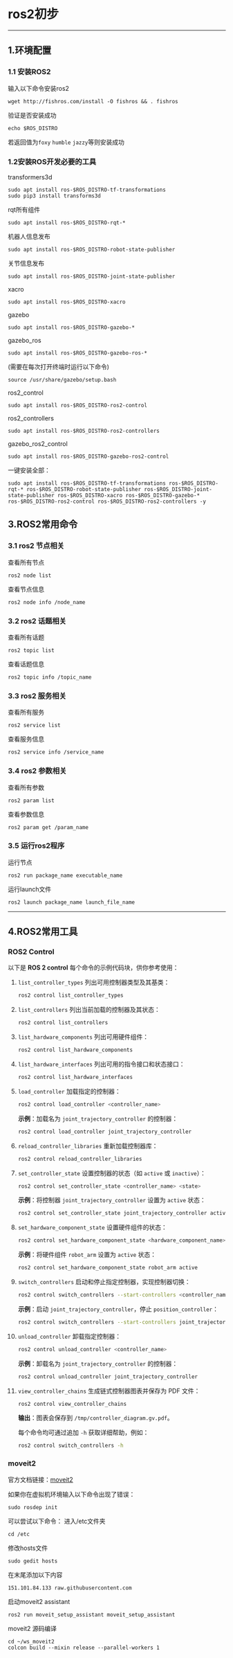 # ros2初步

--- 

## 1.环境配置
### 1.1 安装ROS2

输入以下命令安装ros2
```shell
wget http://fishros.com/install -O fishros && . fishros
```
验证是否安装成功
```shell
echo $ROS_DISTRO
```
若返回值为`foxy` `humble` `jazzy`等则安装成功

### 1.2安装ROS开发必要的工具
transformers3d
```shell    
sudo apt install ros-$ROS_DISTRO-tf-transformations
sudo pip3 install transforms3d
```
rqt所有组件
```shell
sudo apt install ros-$ROS_DISTRO-rqt-*
```
机器人信息发布
```shell
sudo apt install ros-$ROS_DISTRO-robot-state-publisher
```
关节信息发布
```shell
sudo apt install ros-$ROS_DISTRO-joint-state-publisher
```
xacro
```shell
sudo apt install ros-$ROS_DISTRO-xacro
```
gazebo
```shell
sudo apt install ros-$ROS_DISTRO-gazebo-*
```
gazebo_ros
```shell
sudo apt install ros-$ROS_DISTRO-gazebo-ros-*
```
(需要在每次打开终端时运行以下命令)
```shell 
source /usr/share/gazebo/setup.bash
```
ros2_control
```shell
sudo apt install ros-$ROS_DISTRO-ros2-control
```
ros2_controllers
```shell
sudo apt install ros-$ROS_DISTRO-ros2-controllers
```
gazebo_ros2_control
```shell
sudo apt install ros-$ROS_DISTRO-gazebo-ros2-control
```

一键安装全部：
```shell
sudo apt install ros-$ROS_DISTRO-tf-transformations ros-$ROS_DISTRO-rqt-* ros-$ROS_DISTRO-robot-state-publisher ros-$ROS_DISTRO-joint-state-publisher ros-$ROS_DISTRO-xacro ros-$ROS_DISTRO-gazebo-* ros-$ROS_DISTRO-ros2-control ros-$ROS_DISTRO-ros2-controllers -y
```
## 3.ROS2常用命令

### 3.1 ros2 节点相关
查看所有节点
```shell
ros2 node list
```
查看节点信息
```shell
ros2 node info /node_name
```
### 3.2 ros2 话题相关
查看所有话题
```shell
ros2 topic list
```
查看话题信息
```shell
ros2 topic info /topic_name
```
### 3.3 ros2 服务相关
查看所有服务
```shell
ros2 service list
```
查看服务信息
```shell
ros2 service info /service_name
```
### 3.4 ros2 参数相关
查看所有参数
```shell
ros2 param list
```
查看参数信息
```shell
ros2 param get /param_name
```
### 3.5 运行ros2程序
运行节点
```shell
ros2 run package_name executable_name
```
运行launch文件
```shell
ros2 launch package_name launch_file_name
```
---
## 4.ROS2常用工具
### ROS2 Control
以下是 **ROS 2 control** 每个命令的示例代码块，供你参考使用：  

 1. `list_controller_types`
    列出可用控制器类型及其基类：  
    ```bash
    ros2 control list_controller_types
    ```
 2. `list_controllers`
    列出当前加载的控制器及其状态：  
    ```bash
    ros2 control list_controllers
    ```
 3. `list_hardware_components`
    列出可用硬件组件：  
    ```bash
    ros2 control list_hardware_components
    ```
 4. `list_hardware_interfaces`
    列出可用的指令接口和状态接口：  
    ```bash
    ros2 control list_hardware_interfaces
    ```
5. `load_controller`
    加载指定的控制器：  
    ```bash
    ros2 control load_controller <controller_name>
    ```
    **示例**：加载名为 `joint_trajectory_controller` 的控制器：  
    ```bash
    ros2 control load_controller joint_trajectory_controller
    ```
6. `reload_controller_libraries`
    重新加载控制器库：  
    ```bash
    ros2 control reload_controller_libraries
    ```
7. `set_controller_state`
    设置控制器的状态（如 `active` 或 `inactive`）：  
    ```bash
    ros2 control set_controller_state <controller_name> <state>
    ```
    **示例**：将控制器 `joint_trajectory_controller` 设置为 `active` 状态：  
    ```bash
    ros2 control set_controller_state joint_trajectory_controller active
    ```
8. `set_hardware_component_state`
    设置硬件组件的状态：  
    ```bash
    ros2 control set_hardware_component_state <hardware_component_name> <state>
    ```
    **示例**：将硬件组件 `robot_arm` 设置为 `active` 状态：  
    ```bash
    ros2 control set_hardware_component_state robot_arm active
    ```
9. `switch_controllers`
    启动和停止指定控制器，实现控制器切换：  
    ```bash
    ros2 control switch_controllers --start-controllers <controller_name> --stop-controllers <controller_name> [--strict] [--timeout <seconds>]
    ```
    **示例**：启动 `joint_trajectory_controller`，停止 `position_controller`：  
    ```bash
    ros2 control switch_controllers --start-controllers joint_trajectory_controller --stop-controllers position_controller
    ```
10. `unload_controller`
    卸载指定控制器：  
    ```bash
    ros2 control unload_controller <controller_name>
    ```
    **示例**：卸载名为 `joint_trajectory_controller` 的控制器：  
    ```bash
    ros2 control unload_controller joint_trajectory_controller
    ```

11. `view_controller_chains`
    生成链式控制器图表并保存为 PDF 文件：  
    ```bash
    ros2 control view_controller_chains
    ```
    **输出**：图表会保存到 `/tmp/controller_diagram.gv.pdf`。

    每个命令均可通过追加 `-h` 获取详细帮助，例如：  
    ```bash
    ros2 control switch_controllers -h
    ```

### moveit2

官方文档链接：[moveit2](https://moveit.picknik.ai/humble/index.html)


如果你在虚拟机环境输入以下命令出现了错误：
```shell
sudo rosdep init
```
可以尝试以下命令：
进入/etc文件夹
```shell
cd /etc
```
修改hosts文件
```shell
sudo gedit hosts
```
在末尾添加以下内容
```shell
151.101.84.133 raw.githubusercontent.com
```
启动moveit2 assistant
```shell
ros2 run moveit_setup_assistant moveit_setup_assistant
```
moveit2 源码编译
```shell
cd ~/ws_moveit2
colcon build --mixin release --parallel-workers 1
```

